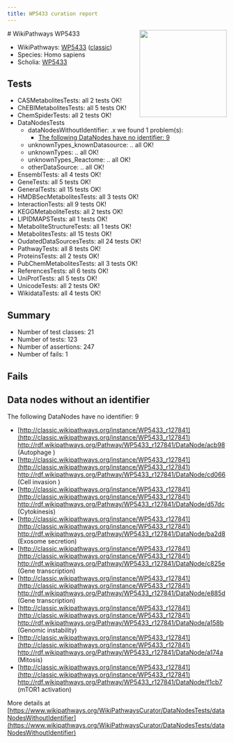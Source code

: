 ```yaml
---
title: WP5433 curation report
---
```


<img style="float: right; width: 200px" src="https://upload.wikimedia.org/wikipedia/commons/thumb/8/83/Wplogo_with_text_500.png/640px-Wplogo_with_text_500.png" />
# WikiPathways WP5433

* WikiPathways: [WP5433](https://wikipathways.org/pathways/WP5433) ([classic](https://classic.wikipathways.org/instance/WP5433))
* Species: Homo sapiens
* Scholia: [WP5433](https://scholia.toolforge.org/wikipathways/WP5433)
## Tests
* CASMetabolitesTests: all 2 tests OK!
* ChEBIMetabolitesTests: all 5 tests OK!
* ChemSpiderTests: all 2 tests OK!
* DataNodesTests
    * dataNodesWithoutIdentifier: .x we found 1 problem(s):
        * [The following DataNodes have no identifier: 9](#d2d32fa8)
    * unknownTypes_knownDatasource: .. all OK!
    * unknownTypes: .. all OK!
    * unknownTypes_Reactome: .. all OK!
    * otherDataSource: .. all OK!
* EnsemblTests: all 4 tests OK!
* GeneTests: all 5 tests OK!
* GeneralTests: all 15 tests OK!
* HMDBSecMetabolitesTests: all 3 tests OK!
* InteractionTests: all 9 tests OK!
* KEGGMetaboliteTests: all 2 tests OK!
* LIPIDMAPSTests: all 1 tests OK!
* MetaboliteStructureTests: all 1 tests OK!
* MetabolitesTests: all 15 tests OK!
* OudatedDataSourcesTests: all 24 tests OK!
* PathwayTests: all 8 tests OK!
* ProteinsTests: all 2 tests OK!
* PubChemMetabolitesTests: all 3 tests OK!
* ReferencesTests: all 6 tests OK!
* UniProtTests: all 5 tests OK!
* UnicodeTests: all 2 tests OK!
* WikidataTests: all 4 tests OK!


## Summary

* Number of test classes: 21
* Number of tests: 123
* Number of assertions: 247
* Number of fails: 1

## Fails

<a name="d2d32fa8" />

## Data nodes without an identifier

The following DataNodes have no identifier: 9

* [http://classic.wikipathways.org/instance/WP5433_r127841](http://classic.wikipathways.org/instance/WP5433_r127841) http://rdf.wikipathways.org/Pathway/WP5433_r127841/DataNode/acb98 (Autophage
)
* [http://classic.wikipathways.org/instance/WP5433_r127841](http://classic.wikipathways.org/instance/WP5433_r127841) http://rdf.wikipathways.org/Pathway/WP5433_r127841/DataNode/cd066 (Cell invasion
)
* [http://classic.wikipathways.org/instance/WP5433_r127841](http://classic.wikipathways.org/instance/WP5433_r127841) http://rdf.wikipathways.org/Pathway/WP5433_r127841/DataNode/d57dc (Cytokinesis)
* [http://classic.wikipathways.org/instance/WP5433_r127841](http://classic.wikipathways.org/instance/WP5433_r127841) http://rdf.wikipathways.org/Pathway/WP5433_r127841/DataNode/ba2d8 (Exosome
secretion)
* [http://classic.wikipathways.org/instance/WP5433_r127841](http://classic.wikipathways.org/instance/WP5433_r127841) http://rdf.wikipathways.org/Pathway/WP5433_r127841/DataNode/c825e (Gene
transcription)
* [http://classic.wikipathways.org/instance/WP5433_r127841](http://classic.wikipathways.org/instance/WP5433_r127841) http://rdf.wikipathways.org/Pathway/WP5433_r127841/DataNode/e885d (Gene
transcription)
* [http://classic.wikipathways.org/instance/WP5433_r127841](http://classic.wikipathways.org/instance/WP5433_r127841) http://rdf.wikipathways.org/Pathway/WP5433_r127841/DataNode/a158b (Genomic
instability)
* [http://classic.wikipathways.org/instance/WP5433_r127841](http://classic.wikipathways.org/instance/WP5433_r127841) http://rdf.wikipathways.org/Pathway/WP5433_r127841/DataNode/a174a (Mitosis)
* [http://classic.wikipathways.org/instance/WP5433_r127841](http://classic.wikipathways.org/instance/WP5433_r127841) http://rdf.wikipathways.org/Pathway/WP5433_r127841/DataNode/f1cb7 (mTOR1
activation)


More details at [https://www.wikipathways.org/WikiPathwaysCurator/DataNodesTests/dataNodesWithoutIdentifier](https://www.wikipathways.org/WikiPathwaysCurator/DataNodesTests/dataNodesWithoutIdentifier)

